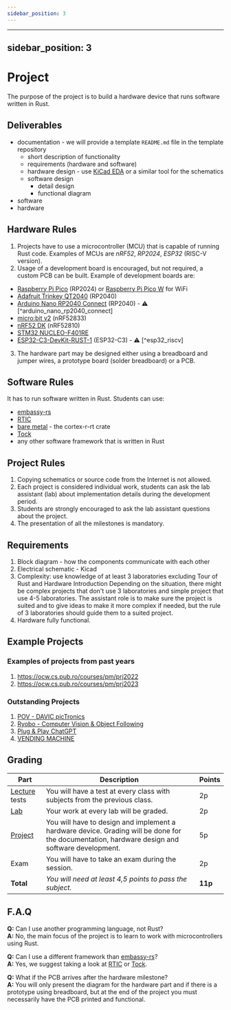 ```yaml
---
sidebar_position: 3
---
```


---
sidebar_position: 3
---

# Project

The purpose of the project is to build a hardware device that runs software written in Rust.

## Deliverables
- documentation - we will provide a template `README.md` file in the template repository
  - short description of functionality
  - requirements (hardware and software)
  - hardware design - use [KiCad EDA](https://www.kicad.org/) or a similar tool for the schematics
  - software design
    - detail design
    - functional diagram
- software
- hardware

## Hardware Rules

1. Projects have to use a microcontroller (MCU) that is capable of running Rust code. Examples of MCUs are *nRF52*, *RP2024*, *ESP32* (RISC-V version). 
2. Usage of a development board is encouraged, but not required, a custom PCB can be built. Example of development boards are:
  - [Raspberry Pi Pico](https://www.raspberrypi.com/documentation/microcontrollers/raspberry-pi-pico.html) (RP2024) or [Raspberry Pi Pico W](https://www.raspberrypi.com/documentation/microcontrollers/raspberry-pi-pico.html) for WiFi
  - [Adafruit Trinkey QT2040](https://www.adafruit.com/product/5056) (RP2040)
  - [Arduino Nano RP2040 Connect](https://store.arduino.cc/products/arduino-nano-rp2040-connect) (RP2040) - ⚠️ [^arduino_nano_rp2040_connect]
  - [micro:bit v2](https://microbit.org/) (nRF52833)
  - [nRF52 DK](https://www.nordicsemi.com/Products/Development-hardware/nrf52-dk) (nRF52810)
  - [STM32 NUCLEO-F401RE](https://ro.mouser.com/ProductDetail/STMicroelectronics/NUCLEO-F401RE?qs=sGAEpiMZZMuqBwn8WqcFUv%2FX0DKhApUpi46qP7WpjrffIid8Wo1rTg%3D%3D)
  - [ESP32-C3-DevKit-RUST-1](https://www.espressif.com/en/dev-board/esp32-c3-devkit-rust-1-en) (ESP32-C3) - ⚠️ [^esp32_riscv]
3. The hardware part may be designed either using a breadboard and jumper wires, a prototype board (solder breadboard) or a PCB.

## Software Rules
It has to run software written in Rust. Students can use:
- [embassy-rs](https://embassy.dev/)
- [RTIC](https://rtic.rs/2/book/en/)
- [bare metal](https://docs.rs/cortex-m-rt/latest/cortex_m_rt) - the cortex-r-rt crate
- [Tock](https://www.tockos.org)
- any other software framework that is written in Rust


## Project Rules

1. Copying schematics or source code from the Internet is not allowed.
2. Each project is considered individual work, students can ask the lab assistant (lab) about implementation details during the development period.
3. Students are strongly encouraged to ask the lab assistant questions about the project.
4. The presentation of all the milestones is mandatory.

## Requirements
1. Block diagram - how the components communicate with each other
2. Electrical schematic - Kicad
3. Complexity: use knowledge of at least 3 laboratories excluding Tour of Rust and Hardware Introduction Depending on the situation, there might be complex projects that don't use 3 laboratories and simple project that use 4-5 laboratories. The assistant role is to make sure the project is suited and to give ideas to make it more complex if needed, but the rule of 3 laboratories should guide them to a suited project.
4. Hardware fully functional.

## Example Projects

### Examples of projects from past years
1. https://ocw.cs.pub.ro/courses/pm/prj2022
2. https://ocw.cs.pub.ro/courses/pm/prj2023

### Outstanding Projects
1. [POV - DAVIC picTronics](https://ocw.cs.pub.ro/courses/pm/prj2023/gpatru/376)
2. [Ryobo - Computer Vision & Object Following](https://ocw.cs.pub.ro/courses/pm/prj2023/gpatru/483)
3. [Plug & Play ChatGPT](https://ocw.cs.pub.ro/courses/pm/prj2023/ncaroi/plug)
4. [VENDING MACHINE](https://ocw.cs.pub.ro/courses/pm/prj2023/drtranca/vending.machine)

## Grading

| Part | Description | Points |
|--------|-------------|--------|
| [Lecture](/docs/category/lecture) tests | You will have a test at every class with subjects from the previous class. | 2p |
| [Lab](/docs/category/lab) | Your work at every lab will be graded. | 2p |
| [Project](/docs/project) | You will have to design and implement a hardware device. Grading will be done for the documentation, hardware design and software development. | 5p |
| Exam | You will have to take an exam during the session. | 2p |
| **Total** | *You will need at least 4,5 points to pass the subject.* | **11p** |

## F.A.Q
**Q:** Can I use another programming language, not Rust?\
**A:** No, the main focus of the project is to learn to work with microcontrollers using Rust.

**Q:** Can I use a different framework than [embassy-rs](https://github.com/embassy-rs/embassy)?\
**A:** Yes, we suggest taking a look at [RTIC](https://rtic.rs/2/book/en/) or [Tock](https://github.com/tock/tock).

**Q:** What if the PCB arrives after the hardware milestone?\
**A:** You will only present the diagram for the hardware part and if there is a prototype using breadboard, but at the end of the project you must necessarily have the PCB printed and functional.

